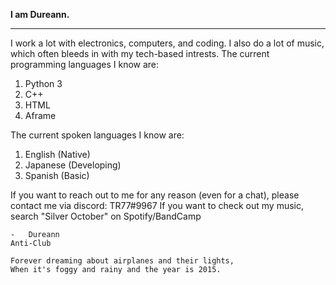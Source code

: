 **I am Dureann.**

----

I work a lot with electronics, computers, and coding. I also do a lot of music, which often bleeds in with my tech-based intrests.
The current programming languages I know are:
1. Python 3
2. C++
3. HTML
4. Aframe

The current spoken languages I know are:
1. English (Native)
2. Japanese (Developing)
3. Spanish (Basic)

If you want to reach out to me for any reason (even for a chat), please contact me via discord: TR77#9967
If you want to check out my music, search "Silver October" on Spotify/BandCamp

    -   Dureann
    Anti-Club
    
    Forever dreaming about airplanes and their lights,
    When it's foggy and rainy and the year is 2015.

